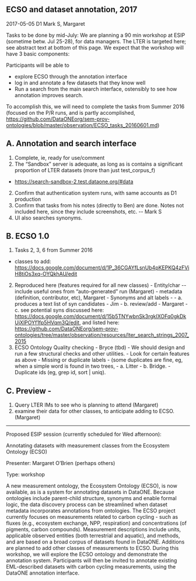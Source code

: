 ECSO and dataset annotation, 2017
--------------
2017-05-05 D1
Mark S, Margaret


Tasks to be done by mid-July:
We are planning a 90 min workshop at ESIP (sometime betw. Jul 25-28), for data managers. The LTER is targeted here; see abstract text at bottom of this page. We expect that the workshop will have 3 basic components:

Participants will be able to 
 - explore ECSO through the annotation interface
 - log in and annotate a few datasets that they know well
 - Run a search from the main search interface, ostensibly to see how annotation improves search.

To accomplish this, we will need to complete the tasks from Summer 2016 (focused on the P/R runs, and is partly accomplished, https://github.com/DataONEorg/sem-prov-ontologies/blob/master/observation/ECSO_tasks_20160601.md)


A. Annotation and search interface
--------------
1.	Complete, ie, ready for use/comment
  1.	The “Sandbox” server is adequate, as long as is contains a significant proportion of LTER datasets  (more than just test_corpus_f)
   -	https://search-sandbox-2.test.dataone.org/#data
  2.	Confirm that authentication system runs, with same accounts as D1 production
  3.	Confirm that tasks from his notes (directly to Ben) are done. Notes not included here, since they include screenshots, etc. -- Mark S 
  4.	UI also searches synonyms.

B.	ECSO 1.0
--------------
  1.	Tasks 2, 3, 6 from Summer 2016 
   - classes to add: https://docs.google.com/document/d/1P_36CGAYfLsnUb4pKEPKQ4zFViH8tiOs3xq-OYQkhAU/edit
  2.	Reproduced here (features required for all new classes)
    -	Entity/char --include useful ones from “auto-generated” run (Margaret)
    -	metadata (definition, contributor, etc), Margaret
    -	Synonyms and alt labels - 
      -	a. produces a text list of syn candidates - Jim
      -	b. review/add - Margaret
      - c. see potential syns discussed here: https://docs.google.com/document/d/15b5TNYwbnSk3rgkIXOFq0gkDkUjXlPOYf1fp5HVqm3Q/edit, and listed here: https://github.com/DataONEorg/sem-prov-ontologies/tree/master/observation/resources/lter_search_strings_2007_2015
  3.	ECSO Ontology Quality checking - Bryce (tbd)
    -	We should design and run a few structural checks and other utilities.
    -	Look for certain features as above
    -	Missing or duplicate labels 
    -	(some duplicates are fine, eg, when a simple word is found in two trees,
      - a.	Litter
      - b.	Bridge.
    -	Duplicate ids (eg, grep id, sort | uniq). 

C.	Preview - 
--------------
  1.	Query LTER IMs to see who is planning to attend (Margaret)
  2.	examine their data for other classes, to anticipate adding to ECSO. (Margaret)




--------------
Proposed ESIP session (currently scheduled for Wed afternoon):

Annotating datasets with measurement classes from the Ecosystem Ontology (ECSO)

Presenter: Margaret O’Brien (perhaps others)

Type: workshop

A new measurement ontology, the Ecosystem Ontology (ECSO), is now available, as is a system for annotating datasets in DataONE. Because ontologies include parent-child structure, synonyms and enable formal logic, the data discovery process can be streamlined when dataset metadata incorporates annotations from ontologies. The ECSO project currently focuses on measurements related to carbon cycling - such as fluxes (e.g., ecosystem exchange, NPP, respiration) and concentrations (of pigments, carbon compounds). Measurement descriptions include units, applicable observed entities (both terrestrial and aquatic), and methods, and are based on a broad corpus of datasets found in DataONE. Additions are planned to add other classes of measurements to ECSO.  During this workshop, we will explore the ECSO ontology and demonstrate the annotation system. Participants will then be invited to annotate existing EML-described datasets with carbon cycling measurements, using the DataONE annotation interface.


